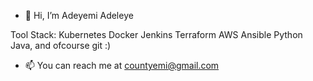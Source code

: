 - 👋 Hi, I’m Adeyemi Adeleye      


Tool Stack:
    Kubernetes
    Docker
    Jenkins
    Terraform
    AWS
    Ansible
    Python
    Java, and ofcourse 
    git :)
- 📫 You can reach me at countyemi@gmail.com
<!---
countyemi/countyemi is a ✨ special ✨ repository because its `README.md` (this file) appears on your GitHub profile.
You can click the Preview link to take a look at your changes.
--->
